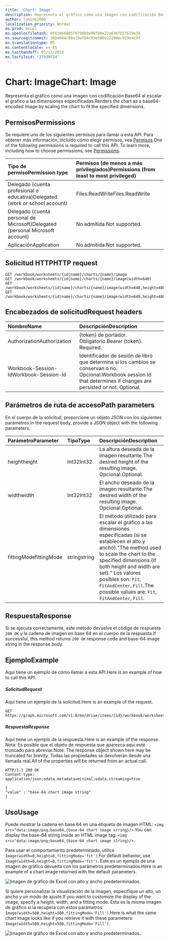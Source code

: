 ```yaml
---
title: 'Chart: Image'
description: Representa el gráfico como una imagen con codificación Base64 al escalar el gráfico a las dimensiones especificadas.
author: lumine2008
localization_priority: Normal
ms.prod: excel
ms.openlocfilehash: 0f61866885f0798b9e96f80e22a636fb5f619e34
ms.sourcegitcommit: 36be044c89a19af84c93e586e22200ec919e4c9f
ms.translationtype: MT
ms.contentlocale: es-ES
ms.lasthandoff: 01/12/2019
ms.locfileid: "27939724"
---
```

# <a name="chart-image"></a><span data-ttu-id="1cf4a-103">Chart: Image</span><span class="sxs-lookup"><span data-stu-id="1cf4a-103">Chart: Image</span></span>

<span data-ttu-id="1cf4a-104">Representa el gráfico como una imagen con codificación Base64 al escalar el gráfico a las dimensiones especificadas.</span><span class="sxs-lookup"><span data-stu-id="1cf4a-104">Renders the chart as a base64-encoded image by scaling the chart to fit the specified dimensions.</span></span>
## <a name="permissions"></a><span data-ttu-id="1cf4a-105">Permisos</span><span class="sxs-lookup"><span data-stu-id="1cf4a-105">Permissions</span></span>
<span data-ttu-id="1cf4a-p101">Se requiere uno de los siguientes permisos para llamar a esta API. Para obtener más información, incluido cómo elegir permisos, vea [Permisos](/graph/permissions-reference).</span><span class="sxs-lookup"><span data-stu-id="1cf4a-p101">One of the following permissions is required to call this API. To learn more, including how to choose permissions, see [Permissions](/graph/permissions-reference).</span></span>

|<span data-ttu-id="1cf4a-108">Tipo de permiso</span><span class="sxs-lookup"><span data-stu-id="1cf4a-108">Permission type</span></span>      | <span data-ttu-id="1cf4a-109">Permisos (de menos a más privilegiados)</span><span class="sxs-lookup"><span data-stu-id="1cf4a-109">Permissions (from least to most privileged)</span></span>              |
|:--------------------|:---------------------------------------------------------|
|<span data-ttu-id="1cf4a-110">Delegado (cuenta profesional o educativa)</span><span class="sxs-lookup"><span data-stu-id="1cf4a-110">Delegated (work or school account)</span></span> | <span data-ttu-id="1cf4a-111">Files.ReadWrite</span><span class="sxs-lookup"><span data-stu-id="1cf4a-111">Files.ReadWrite</span></span>    |
|<span data-ttu-id="1cf4a-112">Delegado (cuenta personal de Microsoft)</span><span class="sxs-lookup"><span data-stu-id="1cf4a-112">Delegated (personal Microsoft account)</span></span> | <span data-ttu-id="1cf4a-113">No admitida.</span><span class="sxs-lookup"><span data-stu-id="1cf4a-113">Not supported.</span></span>    |
|<span data-ttu-id="1cf4a-114">Aplicación</span><span class="sxs-lookup"><span data-stu-id="1cf4a-114">Application</span></span> | <span data-ttu-id="1cf4a-115">No admitida.</span><span class="sxs-lookup"><span data-stu-id="1cf4a-115">Not supported.</span></span> |

## <a name="http-request"></a><span data-ttu-id="1cf4a-116">Solicitud HTTP</span><span class="sxs-lookup"><span data-stu-id="1cf4a-116">HTTP request</span></span>
<!-- { "blockType": "samples" } -->
```http
GET /workbook/worksheets/{id|name}/charts/{name}/image
GET /workbook/worksheets/{id|name}/charts/{name}/image(width=640)
GET /workbook/worksheets/{id|name}/charts/{name}/image(width=640,height=480)
GET /workbook/worksheets/{id|name}/charts/{name}/image(width=640,height=480,fittingMode='fit')
```
## <a name="request-headers"></a><span data-ttu-id="1cf4a-117">Encabezados de solicitud</span><span class="sxs-lookup"><span data-stu-id="1cf4a-117">Request headers</span></span>
| <span data-ttu-id="1cf4a-118">Nombre</span><span class="sxs-lookup"><span data-stu-id="1cf4a-118">Name</span></span>       | <span data-ttu-id="1cf4a-119">Descripción</span><span class="sxs-lookup"><span data-stu-id="1cf4a-119">Description</span></span>|
|:---------------|:----------|
| <span data-ttu-id="1cf4a-120">Authorization</span><span class="sxs-lookup"><span data-stu-id="1cf4a-120">Authorization</span></span>  | <span data-ttu-id="1cf4a-p102">{token} de portador. Obligatorio.</span><span class="sxs-lookup"><span data-stu-id="1cf4a-p102">Bearer {token}. Required.</span></span> |
| <span data-ttu-id="1cf4a-123">Workbook-Session-Id</span><span class="sxs-lookup"><span data-stu-id="1cf4a-123">Workbook-Session-Id</span></span>  | <span data-ttu-id="1cf4a-p103">Identificador de sesión de libro que determina si los cambios se conservan o no. Opcional.</span><span class="sxs-lookup"><span data-stu-id="1cf4a-p103">Workbook session Id that determines if changes are persisted or not. Optional.</span></span>|

## <a name="path-parameters"></a><span data-ttu-id="1cf4a-126">Parámetros de ruta de acceso</span><span class="sxs-lookup"><span data-stu-id="1cf4a-126">Path parameters</span></span>
<span data-ttu-id="1cf4a-127">En el cuerpo de la solicitud, proporcione un objeto JSON con los siguientes parámetros.</span><span class="sxs-lookup"><span data-stu-id="1cf4a-127">In the request body, provide a JSON object with the following parameters.</span></span>

| <span data-ttu-id="1cf4a-128">Parámetro</span><span class="sxs-lookup"><span data-stu-id="1cf4a-128">Parameter</span></span>    | <span data-ttu-id="1cf4a-129">Tipo</span><span class="sxs-lookup"><span data-stu-id="1cf4a-129">Type</span></span>   |<span data-ttu-id="1cf4a-130">Descripción</span><span class="sxs-lookup"><span data-stu-id="1cf4a-130">Description</span></span>|
|:---------------|:--------|:----------|
|<span data-ttu-id="1cf4a-131">height</span><span class="sxs-lookup"><span data-stu-id="1cf4a-131">height</span></span>|<span data-ttu-id="1cf4a-132">Int32</span><span class="sxs-lookup"><span data-stu-id="1cf4a-132">Int32</span></span>|<span data-ttu-id="1cf4a-133">La altura deseada de la imagen resultante.</span><span class="sxs-lookup"><span data-stu-id="1cf4a-133">The desired height of the resulting image.</span></span> <span data-ttu-id="1cf4a-134">Opcional.</span><span class="sxs-lookup"><span data-stu-id="1cf4a-134">Optional.</span></span>|
|<span data-ttu-id="1cf4a-135">width</span><span class="sxs-lookup"><span data-stu-id="1cf4a-135">width</span></span>|<span data-ttu-id="1cf4a-136">Int32</span><span class="sxs-lookup"><span data-stu-id="1cf4a-136">Int32</span></span>|<span data-ttu-id="1cf4a-137">El ancho deseado de la imagen resultante.</span><span class="sxs-lookup"><span data-stu-id="1cf4a-137">The desired width of the resulting image.</span></span> <span data-ttu-id="1cf4a-138">Opcional.</span><span class="sxs-lookup"><span data-stu-id="1cf4a-138">Optional.</span></span>|
|<span data-ttu-id="1cf4a-139">fittingMode</span><span class="sxs-lookup"><span data-stu-id="1cf4a-139">fittingMode</span></span>|<span data-ttu-id="1cf4a-140">string</span><span class="sxs-lookup"><span data-stu-id="1cf4a-140">string</span></span>|<span data-ttu-id="1cf4a-141">El método utilizado para escalar el gráfico a las dimensiones especificadas (si se establecen el alto y ancho)."</span><span class="sxs-lookup"><span data-stu-id="1cf4a-141">The method used to scale the chart to the specified dimensions (if both height and width are set)."</span></span>  <span data-ttu-id="1cf4a-142">Los valores posibles son: `Fit`, `FitAndCenter`, `Fill`.</span><span class="sxs-lookup"><span data-stu-id="1cf4a-142">The possible values are: `Fit`, `FitAndCenter`, `Fill`.</span></span>|

## <a name="response"></a><span data-ttu-id="1cf4a-143">Respuesta</span><span class="sxs-lookup"><span data-stu-id="1cf4a-143">Response</span></span>

<span data-ttu-id="1cf4a-144">Si se ejecuta correctamente, este método devuelve el código de respuesta `200 OK` y la cadena de imagen en base 64 en el cuerpo de la respuesta.</span><span class="sxs-lookup"><span data-stu-id="1cf4a-144">If successful, this method returns `200 OK` response code and base-64 image string in the response body.</span></span>

## <a name="example"></a><span data-ttu-id="1cf4a-145">Ejemplo</span><span class="sxs-lookup"><span data-stu-id="1cf4a-145">Example</span></span>
<span data-ttu-id="1cf4a-146">Aquí tiene un ejemplo de cómo llamar a esta API.</span><span class="sxs-lookup"><span data-stu-id="1cf4a-146">Here is an example of how to call this API.</span></span>

##### <a name="request"></a><span data-ttu-id="1cf4a-147">Solicitud</span><span class="sxs-lookup"><span data-stu-id="1cf4a-147">Request</span></span>
<span data-ttu-id="1cf4a-148">Aquí tiene un ejemplo de la solicitud.</span><span class="sxs-lookup"><span data-stu-id="1cf4a-148">Here is an example of the request.</span></span>

<!-- { "blockType": "request" } -->
```http
GET https://graph.microsoft.com/v1.0/me/drive/items/{id}/workbook/worksheets/{id|name}/charts/{name}/image(width=640,height=480,fittingMode='fit')
```

##### <a name="response"></a><span data-ttu-id="1cf4a-149">Respuesta</span><span class="sxs-lookup"><span data-stu-id="1cf4a-149">Response</span></span>
<span data-ttu-id="1cf4a-150">Aquí tiene un ejemplo de la respuesta.</span><span class="sxs-lookup"><span data-stu-id="1cf4a-150">Here is an example of the response.</span></span> <span data-ttu-id="1cf4a-151">Nota: Es posible que el objeto de respuesta que aparezca aquí esté truncado para abreviar.</span><span class="sxs-lookup"><span data-stu-id="1cf4a-151">Note: The response object shown here may be truncated for brevity.</span></span> <span data-ttu-id="1cf4a-152">Todas las propiedades se devolverán desde una llamada real.</span><span class="sxs-lookup"><span data-stu-id="1cf4a-152">All of the properties will be returned from an actual call.</span></span>
<!-- { "blockType": "response", "@odata.type": "Edm.String" } -->
```http
HTTP/1.1 200 OK
Content-type: application/json;odata.metadata=minimal;odata.streaming=true

{
"value" : "base-64 chart image string"
}
```

## <a name="usage"></a><span data-ttu-id="1cf4a-153">Uso</span><span class="sxs-lookup"><span data-stu-id="1cf4a-153">Usage</span></span>

<span data-ttu-id="1cf4a-154">Puede mostrar la cadena en base 64 en una etiqueta de imagen HTML: `<img src="data:image/png;base64,{base-64 chart image string}/>`.</span><span class="sxs-lookup"><span data-stu-id="1cf4a-154">You can display the base-64 string inside an HTML image tag: `<img src="data:image/png;base64,{base-64 chart image string}/>`.</span></span>

<span data-ttu-id="1cf4a-155">Para usar el comportamiento predeterminado, utilice `Image(width=0,height=0,fittingMode='fit')`.</span><span class="sxs-lookup"><span data-stu-id="1cf4a-155">For default behavior, use `Image(width=0,height=0,fittingMode='fit')`.</span></span> <span data-ttu-id="1cf4a-156">Este es un ejemplo de una imagen de gráfico devuelta con los parámetros predeterminados.</span><span class="sxs-lookup"><span data-stu-id="1cf4a-156">Here is an example of a chart image returned with the default parameters.</span></span>

![Imagen de gráfico de Excel con alto y ancho predeterminados.](https://cdn.graph.office.net/prod/GraphDocuments/en-us/concepts/images/GetChart-default.png)

<span data-ttu-id="1cf4a-158">Si quiere personalizar la visualización de la imagen, especifique un alto, un ancho y un modo de ajuste.</span><span class="sxs-lookup"><span data-stu-id="1cf4a-158">If you want to customize the display of the image, specify a height, width, and a fitting mode.</span></span> <span data-ttu-id="1cf4a-159">Esta es la misma imagen de gráfico si la recupera con estos parámetros: `Image(width=500,height=500,fittingMode='Fill')`.</span><span class="sxs-lookup"><span data-stu-id="1cf4a-159">Here is what the same chart image looks like if you retrieve it with these parameters: `Image(width=500,height=500,fittingMode='Fill')`.</span></span>

![Imagen de gráfico de Excel con alto y ancho predeterminados.](https://cdn.graph.office.net/prod/GraphDocuments/en-us/concepts/images/GetChart-fill.png)

<!-- uuid: 8fcb5dbc-d5aa-4681-8e31-b001d5168d79
2015-10-25 14:57:30 UTC -->
<!-- {
  "type": "#page.annotation",
  "description": "Chart: Image",
  "keywords": "",
  "section": "documentation",
  "tocPath": ""
}-->
